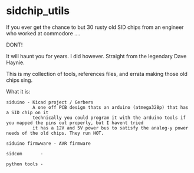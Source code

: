 # sidchip_utils


If you ever get the chance to but 30 rusty old SID chips from an engineer who worked at commodore .... 

DONT! 

It will haunt you for years. I did however. Straight from the legendary Dave Haynie.

This is my collection of tools, references files, and errata making those old chips sing.

What it is:

    siduino - Kicad project / Gerbers 
              A one off PCB design thats an arduino (atmega328p) that has a SID chip on it 
              technically you could program it with the arduino tools if you mapped the pins out properly, but I havent tried
              it has a 12V and 5V power bus to satisfy the analog-y power needs of the old chips. They run HOT. 
    
    siduino firmwware - AVR firmware 
   
    sidcom       - 

    python tools - 



  



